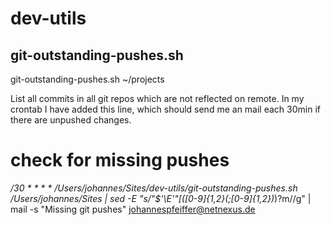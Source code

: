 # dev-utils

## git-outstanding-pushes.sh

  git-outstanding-pushes.sh ~/projects

List all commits in all git repos which are not reflected on remote. In my crontab I have added this line, which should send me an mail each 30min if there are unpushed changes.

  # check for missing pushes
  */30    *       *       *       *       /Users/johannes/Sites/dev-utils/git-outstanding-pushes.sh /Users/johannes/Sites | sed -E "s/"$'\E'"\[([0-9]{1,2}(;[0-9]{1,2})*)?m//g" | mail -s "Missing git pushes" johannespfeiffer@netnexus.de

